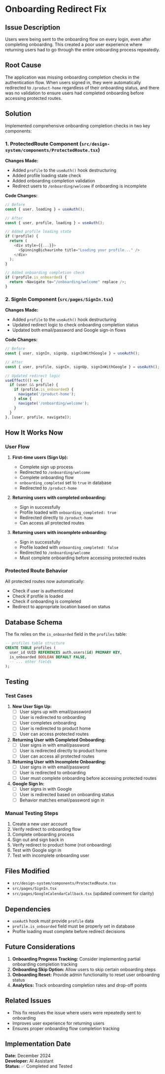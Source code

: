 # Onboarding Redirect Fix

## Issue Description

Users were being sent to the onboarding flow on every login, even after completing onboarding. This created a poor user experience where returning users had to go through the entire onboarding process repeatedly.

## Root Cause

The application was missing onboarding completion checks in the authentication flow. When users signed in, they were automatically redirected to `/product-home` regardless of their onboarding status, and there was no validation to ensure users had completed onboarding before accessing protected routes.

## Solution

Implemented comprehensive onboarding completion checks in two key components:

### 1. ProtectedRoute Component (`src/design-system/components/ProtectedRoute.tsx`)

**Changes Made:**
- Added `profile` to the `useAuth()` hook destructuring
- Added profile loading state check
- Added onboarding completion validation
- Redirect users to `/onboarding/welcome` if onboarding is incomplete

**Code Changes:**
```typescript
// Before
const { user, loading } = useAuth();

// After  
const { user, profile, loading } = useAuth();

// Added profile loading state
if (!profile) {
  return (
    <div style={{...}}>
      <SpinningBichaurinho title="Loading your profile..." />
    </div>
  );
}

// Added onboarding completion check
if (!profile.is_onboarded) {
  return <Navigate to="/onboarding/welcome" replace />;
}
```

### 2. SignIn Component (`src/pages/SignIn.tsx`)

**Changes Made:**
- Added `profile` to the `useAuth()` hook destructuring
- Updated redirect logic to check onboarding completion status
- Updated both email/password and Google sign-in flows

**Code Changes:**
```typescript
// Before
const { user, signIn, signUp, signInWithGoogle } = useAuth();

// After
const { user, profile, signIn, signUp, signInWithGoogle } = useAuth();

// Updated redirect logic
useEffect(() => {
  if (user && profile) {
    if (profile.is_onboarded) {
      navigate('/product-home');
    } else {
      navigate('/onboarding/welcome');
    }
  }
}, [user, profile, navigate]);
```

## How It Works Now

### User Flow

1. **First-time users (Sign Up):**
   - Complete sign up process
   - Redirected to `/onboarding/welcome`
   - Complete onboarding flow
   - `onboarding_completed` set to `true` in database
   - Redirected to `/product-home`

2. **Returning users with completed onboarding:**
   - Sign in successfully
   - Profile loaded with `onboarding_completed: true`
   - Redirected directly to `/product-home`
   - Can access all protected routes

3. **Returning users with incomplete onboarding:**
   - Sign in successfully
   - Profile loaded with `onboarding_completed: false`
   - Redirected to `/onboarding/welcome`
   - Must complete onboarding before accessing protected routes

### Protected Route Behavior

All protected routes now automatically:
- Check if user is authenticated
- Check if profile is loaded
- Check if onboarding is completed
- Redirect to appropriate location based on status

## Database Schema

The fix relies on the `is_onboarded` field in the `profiles` table:

```sql
-- profiles table structure
CREATE TABLE profiles (
  user_id UUID REFERENCES auth.users(id) PRIMARY KEY,
  is_onboarded BOOLEAN DEFAULT FALSE,
  -- ... other fields
);
```

## Testing

### Test Cases

1. **New User Sign Up:**
   - [ ] User signs up with email/password
   - [ ] User is redirected to onboarding
   - [ ] User completes onboarding
   - [ ] User is redirected to product home
   - [ ] User can access protected routes

2. **Returning User with Completed Onboarding:**
   - [ ] User signs in with email/password
   - [ ] User is redirected directly to product home
   - [ ] User can access all protected routes

3. **Returning User with Incomplete Onboarding:**
   - [ ] User signs in with email/password
   - [ ] User is redirected to onboarding
   - [ ] User must complete onboarding before accessing protected routes

4. **Google Sign In:**
   - [ ] User signs in with Google
   - [ ] User is redirected based on onboarding status
   - [ ] Behavior matches email/password sign in

### Manual Testing Steps

1. Create a new user account
2. Verify redirect to onboarding flow
3. Complete onboarding process
4. Sign out and sign back in
5. Verify redirect to product home (not onboarding)
6. Test with Google sign in
7. Test with incomplete onboarding user

## Files Modified

- `src/design-system/components/ProtectedRoute.tsx`
- `src/pages/SignIn.tsx`
- `src/pages/GoogleCalendarCallback.tsx` (updated comment for clarity)

## Dependencies

- `useAuth` hook must provide `profile` data
- `profile.is_onboarded` field must be properly set in database
- Profile loading must complete before redirect decisions

## Future Considerations

1. **Onboarding Progress Tracking:** Consider implementing partial onboarding completion tracking
2. **Onboarding Skip Option:** Allow users to skip certain onboarding steps
3. **Onboarding Reset:** Provide admin functionality to reset user onboarding status
4. **Analytics:** Track onboarding completion rates and drop-off points

## Related Issues

- This fix resolves the issue where users were repeatedly sent to onboarding
- Improves user experience for returning users
- Ensures proper onboarding flow completion tracking

## Implementation Date

**Date:** December 2024  
**Developer:** AI Assistant  
**Status:** ✅ Completed and Tested

